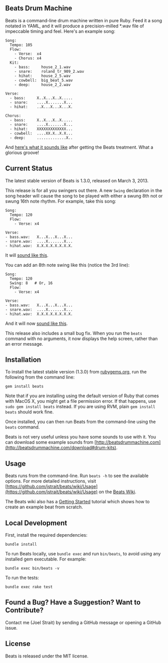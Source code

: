 Beats Drum Machine
------------------

Beats is a command-line drum machine written in pure Ruby. Feed it a song notated in YAML, and it will produce a precision-milled *.wav file of impeccable timing and feel. Here's an example song:

    Song:
      Tempo: 105
      Flow:
        - Verse:  x4
        - Chorus: x4
      Kit:
        - bass:     house_2_1.wav
        - snare:    roland_tr_909_2.wav
        - hihat:    house_2_5.wav
        - cowbell:  big_beat_5.wav
        - deep:     house_2_2.wav  
    
    Verse:
      - bass:     X..X...X..X.....
      - snare:    ....X.......X...
      - hihat:    ..X...X...X...X.
    
    Chorus:
      - bass:     X..X...X..X.....
      - snare:    ....X.......X...
      - hihat:    XXXXXXXXXXXXX...
      - cowbell:  ....XX.X..X.X...
      - deep:     .............X..

And [here's what it sounds like](http://beatsdrummachine.com/media/beat.mp3) after getting the Beats treatment. What a glorious groove!


Current Status
--------------

The latest stable version of Beats is 1.3.0, released on March 3, 2013.

This release is for all you swingers out there. A new `Swing` declaration in the song header will cause the song to be played with either a swung 8th not or swung 16th note rhythm. For example, take this song:

    Song:
      Tempo: 120
      Flow:
        - Verse: x4

    Verse:
    - bass.wav:   X...X...X...X...
    - snare.wav:  ....X.......X...
    - hihat.wav:  X.X.X.X.X.X.X.X.

It will [sound like this](http://beatsdrummachine.com/media/straight.wav).

You can add an 8th note swing like this (notice the 3rd line):

    Song:
      Tempo: 120
      Swing: 8   # Or, 16
      Flow:
        - Verse: x4

    Verse:
    - bass.wav:   X...X...X...X...
    - snare.wav:  ....X.......X...
    - hihat.wav:  X.X.X.X.X.X.X.X.

And it will now [sound like this](http://beatsdrummachine.com/media/swing.wav).

This release also includes a small bug fix. When you run the `beats` command with no arguments, it now displays the help screen, rather than an error message.


Installation
------------

To install the latest stable version (1.3.0) from [rubygems.org](http://rubygems.org/gems/beats), run the following from the command line:

    gem install beats

Note that if you are installing using the default version of Ruby that comes with MacOS X, you might get a file permission error. If that happens, use `sudo gem install beats` instead. If you are using RVM, plain `gem install beats` should work fine.

Once installed, you can then run Beats from the command-line using the `beats` command.

Beats is not very useful unless you have some sounds to use with it. You can download some example sounds from [http://beatsdrummachine.com](http://beatsdrummachine.com/download#drum-kits).


Usage
-----

Beats runs from the command-line. Run `beats -h` to see the available options. For more detailed instructions, visit [https://github.com/jstrait/beats/wiki/Usage](https://github.com/jstrait/beats/wiki/Usage) on the [Beats Wiki](https://github.com/jstrait/beats/wiki).

The Beats wiki also has a [Getting Started](https://github.com/jstrait/beats/wiki/Getting-Started) tutorial which shows how to create an example beat from scratch.


Local Development
-----------------

First, install the required dependencies:

    bundle install

To run Beats locally, use `bundle exec` and run `bin/beats`, to avoid using any installed gem executable. For example:

    bundle exec bin/beats -v

To run the tests:

    bundle exec rake test



Found a Bug? Have a Suggestion? Want to Contribute?
---------------------------------------------------

Contact me (Joel Strait) by sending a GitHub message or opening a GitHub issue.


License
-------
Beats is released under the MIT license.

